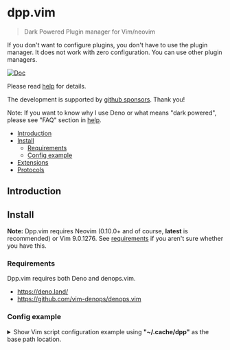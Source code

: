 # dpp.vim

> Dark Powered Plugin manager for Vim/neovim

If you don't want to configure plugins, you don't have to use the plugin
manager. It does not work with zero configuration. You can use other plugin
managers.

[![Doc](https://img.shields.io/badge/doc-%3Ah%20dpp-orange.svg)](doc/dpp.txt)

Please read [help](doc/dpp.txt) for details.

The development is supported by
[github sponsors](https://github.com/sponsors/Shougo/). Thank you!

Note: If you want to know why I use Deno or what means "dark powered", please
see "FAQ" section in [help](doc/dpp.txt).

<!-- vim-markdown-toc GFM -->

- [Introduction](#introduction)
- [Install](#install)
  - [Requirements](#requirements)
  - [Config example](#config-example)
- [Extensions](#extensions)
- [Protocols](#protocols)

<!-- vim-markdown-toc -->

## Introduction

## Install

**Note:** Dpp.vim requires Neovim (0.10.0+ and of course, **latest** is
recommended) or Vim 9.0.1276. See [requirements](#requirements) if you aren't
sure whether you have this.

### Requirements

Dpp.vim requires both Deno and denops.vim.

- <https://deno.land/>
- <https://github.com/vim-denops/denops.vim>

### Config example

<details>
  <summary>
    Show Vim script configuration example using
    <strong>"~/.cache/dpp"</strong> as the base path location.
  </summary>

```vim
" Ward off unexpected things that your distro might have made, as
" well as sanely reset options when re-sourcing .vimrc
set nocompatible

" Set dpp base path (required)
const s:dpp_base = '~/.cache/dpp/'

" Set dpp source path (required)
const s:dpp_src = '~/.cache/dpp/repos/github.com/Shougo/dpp.vim'
const s:denops_src = '~/.cache/dpp/repos/github.com/denops/denops.vim'

" Set dpp runtime path (required)
execute 'set runtimepath^=' .. s:dpp_src

if dpp#min#load_state(s:dpp_base)
  " NOTE: dpp#make_state() requires denops.vim
  execute 'set runtimepath^=' .. s:denops_src
  autocmd User DenopsReady
  \ call dpp#make_state(s:dpp_base, '{TypeScript config file path}')
endif

" Attempt to determine the type of a file based on its name and
" possibly its " contents. Use this to allow intelligent
" auto-indenting " for each filetype, and for plugins that are
" filetype specific.
filetype indent plugin on

" Enable syntax highlighting
if has('syntax')
  syntax on
endif
```

<details>
  <summary>
    Show Lua configuration using <strong>"~/.cache/dpp"</strong> as the base
    path location.
  </summary>

```lua
local dppSrc = "~/.cache/dpp/repos/github.com/Shougo/dpp.vim"
local denopsSrc = "~/.cache/dpp/repos/github.com/denops/denops.vim"

vim.opt.runtimepath:prepend(dppSrc)

local dpp = require("dpp")

local dppBase = "~/.cache/dpp"
if dpp.load_state(dppBase) then
  vim.opt.runtimepath:prepend(denopsSrc)

  vim.api.nvim_create_autocmd("User", {
    pattern = "DenopsReady",
    callback = function()
      vim.notify("dpp load_state() is failed")
      dpp.make_state(dppBase, {TypeScript config file path})
    end,
  })
end

vim.api.nvim_create_autocmd("User", {
  pattern = "Dpp:makeStatePost",
  callback = function()
    vim.notify("dpp make_state() is done")
  end,
})

vim.cmd("filetype indent plugin on")
vim.cmd("syntax on")
```

</details>

## Extensions

Extensions implement fancy features like other plugin managers.

- <https://github.com/Shougo/dpp-ext-installer/>

- <https://github.com/Shougo/dpp-ext-local>

- <https://github.com/Shougo/dpp-ext-lazy>

- <https://github.com/Shougo/dpp-ext-toml>

You can find other extensions by
[the topic](https://github.com/topics/dpp-exts).

## Protocols

Protocols implement VCS related features.

- <https://github.com/Shougo/dpp-protocol-git>

You can find other protocols by
[the topic](https://github.com/Shougo/dpp-protocols).
